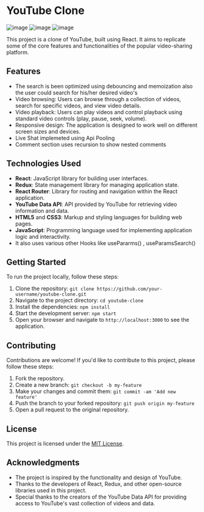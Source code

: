 # YouTube Clone

![image](https://github.com/IamSiddhant14/Rumble/assets/53156374/71e1869e-11b2-473d-aab6-cf682a9a20be)
![image](https://github.com/IamSiddhant14/Rumble/assets/53156374/835f9c5f-40eb-4117-ba16-327c8f736581)
![image](https://github.com/IamSiddhant14/Rumble/assets/53156374/d44b6a13-b816-4cf3-b630-d6762b31369a)


This project is a clone of YouTube, built using React. It aims to replicate some of the core features and functionalities of the popular video-sharing platform.

## Features

- The search is been optimized using debouncing and memoization also the user could search for his/her desired video's
- Video browsing: Users can browse through a collection of videos, search for specific videos, and view video details.
- Video playback: Users can play videos and control playback using standard video controls (play, pause, seek, volume).
- Responsive design: The application is designed to work well on different screen sizes and devices.
- Live Shat implemeted using Api Pooling
- Comment section uses recursion to show nested comments

## Technologies Used

- **React**: JavaScript library for building user interfaces.
- **Redux**: State management library for managing application state.
- **React Router**: Library for routing and navigation within the React application.
- **YouTube Data API**: API provided by YouTube for retrieving video information and data.
- **HTML5** and **CSS3**: Markup and styling languages for building web pages.
- **JavaScript**: Programming language used for implementing application logic and interactivity.
- It also uses various other Hooks like usePararms() , useParamsSearch()

## Getting Started

To run the project locally, follow these steps:

1. Clone the repository: `git clone https://github.com/your-username/youtube-clone.git`
2. Navigate to the project directory: `cd youtube-clone`
3. Install the dependencies: `npm install`
4. Start the development server: `npm start`
5. Open your browser and navigate to `http://localhost:3000` to see the application.

## Contributing

Contributions are welcome! If you'd like to contribute to this project, please follow these steps:

1. Fork the repository.
2. Create a new branch: `git checkout -b my-feature`
3. Make your changes and commit them: `git commit -am 'Add new feature'`
4. Push the branch to your forked repository: `git push origin my-feature`
5. Open a pull request to the original repository.

## License

This project is licensed under the [MIT License](LICENSE).

## Acknowledgments

- The project is inspired by the functionality and design of YouTube.
- Thanks to the developers of React, Redux, and other open-source libraries used in this project.
- Special thanks to the creators of the YouTube Data API for providing access to YouTube's vast collection of videos and data.

